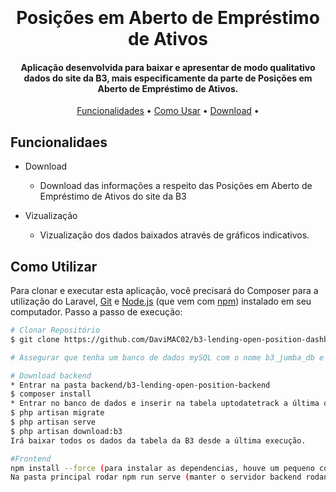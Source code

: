 
<h1 align="center">
  <br>
  <a href="https://jumba.com.br/favicon.png" alt="Jumba" width="200"></a>
  <br>
  Posições em Aberto de Empréstimo de Ativos
  <br>
</h1>

<h4 align="center">Aplicação desenvolvida para baixar e apresentar de modo qualitativo dados do site da B3, mais especificamente da parte de Posições em Aberto de Empréstimo de Ativos.</h4>


<p align="center">
  <a href="#key-features">Funcionalidades</a> •
  <a href="#how-to-use">Como Usar</a> •
  <a href="#download">Download</a> •
</p>


## Funcionalidaes

* Download
  - Download das informações a respeito das Posições em Aberto de Empréstimo de Ativos do site da B3

* Vizualização
  - Vizualização dos dados baixados através de gráficos indicativos.


## Como Utilizar

Para clonar e executar esta aplicação, você precisará do Composer para a utilização do Laravel, [Git](https://git-scm.com) e [Node.js](https://nodejs.org/en/download/) (que vem com [ npm](http://npmjs.com)) instalado em seu computador. Passo a passo de execução:

```bash
# Clonar Repositório
$ git clone https://github.com/DaviMAC02/b3-lending-open-position-dashboard.git

# Assegurar que tenha um banco de dados mySQL com o nome b3_jumba_db e seu respectivo servidor rodando

# Download backend
* Entrar na pasta backend/b3-lending-open-position-backend
$ composer install
* Entrar no banco de dados e inserir na tabela uptodatetrack a última data em que o download foi feito para o algoritmo saber de onde começar
$ php artisan migrate
$ php artisan serve
$ php artisan download:b3
Irá baixar todos os dados da tabela da B3 desde a última execução.

#Frontend
npm install --force (para instalar as dependencias, houve um pequeno conflito entre as dependências que será resolvido em uma versão furura, por isso a --force flag)
Na pasta principal rodar npm run serve (manter o servidor backend rodando)
